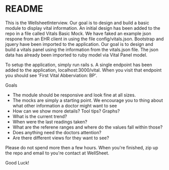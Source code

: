 # README


This is the WellsheetInterview. Our goal is to design and build a basic module to display vital information. An initial design has been added to the repo in a file called Vitals Basic Mock. We have faked an example json respone from an EHR client in using the file config/vitals.json. Bootstrap and jquery have been imported to the application. Our goal is to design and build a vitals panel using the information from the vitals.json file. The json data has already been imported to ruby model via Vital Panel model.

To setup the application, simply run rails s. A single endpoint has been added to the application, localhost:3000/vital. When you visit that endpoint you should see 'First Vital Abberviation: BP'. 

Goals
- The module should be responsive and look fine at all sizes.
- The mocks are simply a starting point. We encourage you to thing about what other information a doctor might want to see
- How can we show more details? Tool tips? Graphs?
- What is the current trend?
- When were the last readings taken?
- What are the referene ranges and where do the values fall within those?
- Does anything need the doctors attention?
- Are there different views for they want to see?

Please do not spend more then a few hours. When you're finished, zip up the repo and email to you're contact at WellSheet.

Good Luck!
